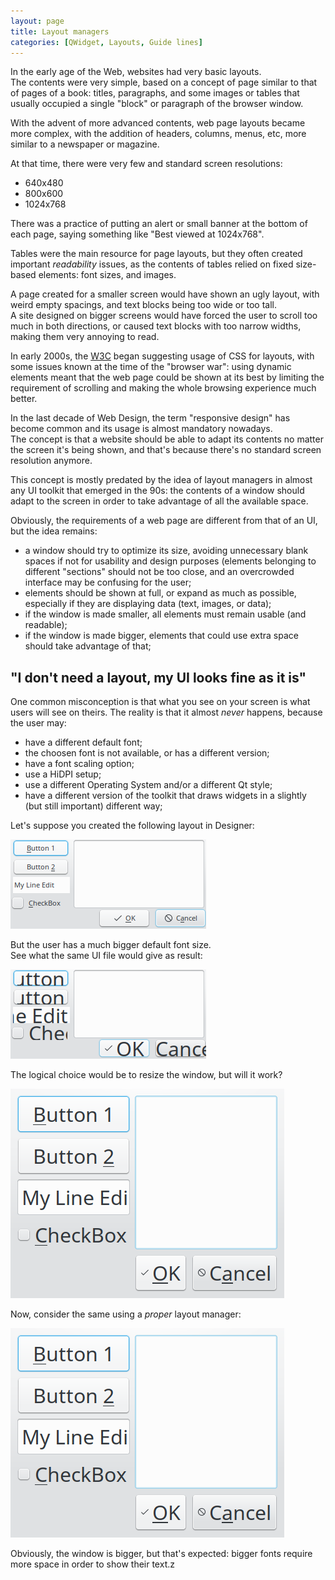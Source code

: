 ```yaml
---
layout: page
title: Layout managers
categories: [QWidget, Layouts, Guide lines]
---
```


In the early age of the Web, websites had very basic layouts.  
The contents were very simple, based on a concept of page similar to that of pages
of a book: titles, paragraphs, and some images or tables that usually occupied a
single "block" or paragraph of the browser window.

With the advent of more advanced contents, web page layouts became more complex,
with the addition of headers, columns, menus, etc, more similar to a newspaper or
magazine.

At that time, there were very few and standard screen resolutions:
- 640x480
- 800x600
- 1024x768

There was a practice of putting an alert or small banner at the bottom of each
page, saying something like "Best viewed at 1024x768".

Tables were the main resource for page layouts, but they often created important 
*readability* issues, as the contents of tables relied on fixed size-based 
elements: font sizes, and images.

A page created for a smaller screen would have shown an ugly layout, with weird
empty spacings, and text blocks being too wide or too tall.  
A site designed on bigger screens would have forced the user to scroll too much
in both directions, or caused text blocks with too narrow widths, making them
very annoying to read.

In early 2000s, the [W3C](https://en.wikipedia.org/wiki/World_Wide_Web_Consortium)
began suggesting usage of CSS for layouts, with some issues known at the time of
the "browser war": using dynamic elements meant that the web page could be shown
at its best by limiting the requirement of scrolling and making the whole browsing
experience much better.

In the last decade of Web Design, the term "responsive design" has become common
and its usage is almost mandatory nowadays.  
The concept is that a website should be able to adapt its contents no matter the
screen it's being shown, and that's because there's no standard screen resolution
anymore.

This concept is mostly predated by the idea of layout managers in almost any UI
toolkit that emerged in the 90s: the contents of a window should adapt to the
screen in order to take advantage of all the available space.

<!--more-->

Obviously, the requirements of a web page are different from that of an UI, but
the idea remains:

  - a window should try to optimize its size, avoiding unnecessary blank spaces 
if not for usability and design purposes (elements belonging to different
"sections" should not be too close, and an overcrowded interface may be confusing
for the user;
  - elements should be shown at full, or expand as much as possible, especially if
they are displaying data (text, images, or data);
  - if the window is made smaller, all elements must remain usable (and readable);
  - if the window is made bigger, elements that could use extra space should take
advantage of that;

## "I don't need a layout, my UI looks fine as it is"

One common misconception is that what you see on your screen is what users will
see on theirs. The reality is that it almost *never* happens, because the user may:

  - have a different default font;
  - the choosen font is not available, or has a different version;
  - have a font scaling option;
  - use a HiDPI setup;
  - use a different Operating System and/or a different Qt style;
  - have a different version of the toolkit that draws widgets in a
  slightly (but still important) different way;

Let's suppose you created the following layout in Designer:

[![no layout][1]][1]

But the user has a much bigger default font size.  
See what the same UI file would give as result:

[![no layout bigger font][2]][2]

The logical choice would be to resize the window, but will it work?

[![no resizing][3]][3]

Now, consider the same using a *proper* layout manager:

[![with layout manager][4]][4]

Obviously, the window is bigger, but that's expected: bigger fonts require more
space in order to show their text.z

  [1]: /assets/images/nolayout.png
  [2]: /assets/images/nolayout-bigger-font.png
  [3]: /assets/images/withlayout.png
  [4]: /assets/images/withlayout.png
